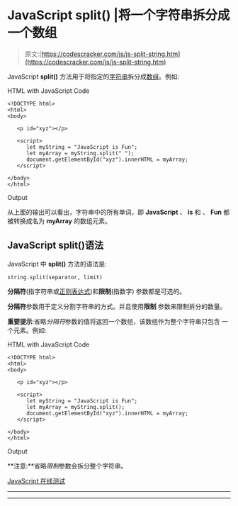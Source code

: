 # JavaScript split() |将一个字符串拆分成一个数组

> 原文:[https://codescracker.com/js/js-split-string.htm](https://codescracker.com/js/js-split-string.htm)

JavaScript **split()** 方法用于将指定的[字符串](/js/js-strings.htm)拆分成[数组](/js/js-arrays.htm)。例如:

HTML with JavaScript Code

```
<!DOCTYPE html>
<html>
<body>

   <p id="xyz"></p>

   <script>
      let myString = "JavaScript is Fun";
      let myArray = myString.split(" ");
      document.getElementById("xyz").innerHTML = myArray;
   </script>

</body>
</html>
```

Output

从上面的输出可以看出，字符串中的所有单词，即 **JavaScript** 、 **is** 和 、 **Fun** 都被转换成名为 **myArray** 的数组元素。

## JavaScript split()语法

JavaScript 中 **split()** 方法的语法是:

```
string.split(separator, limit)
```

**分隔符**(指字符串或[正则表达式](/js/js-regular-expression.htm))和**限制**(指数字) 参数都是可选的。

**分隔符**参数用于定义分割字符串的方式。并且使用**限制** 参数来限制拆分的数量。

**重要提示**:省略*分隔符*参数的值将返回一个数组，该数组作为整个字符串只包含 一个元素。例如:

HTML with JavaScript Code

```
<!DOCTYPE html>
<html>
<body>

   <p id="xyz"></p>

   <script>
      let myString = "JavaScript is Fun";
      let myArray = myString.split();
      document.getElementById("xyz").innerHTML = myArray;
   </script>

</body>
</html>
```

Output

**注意:**省略*限制*参数会拆分整个字符串。

[JavaScript 在线测试](/exam/showtest.php?subid=6)

* * *

* * *